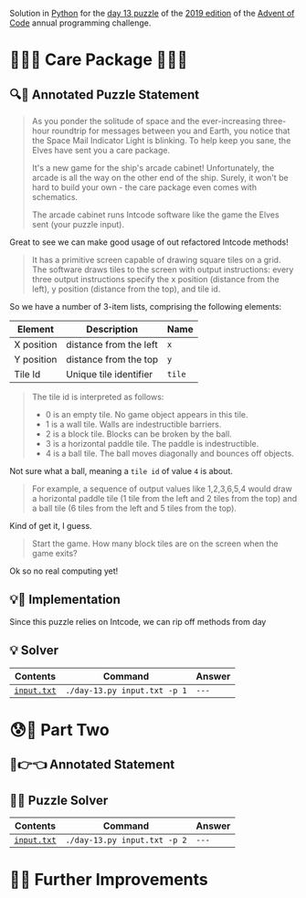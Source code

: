 Solution in [Python][py] for the [day 13 puzzle][aoc-2019-13] of the [2019 edition][aoc-2019] of the [Advent of Code][aoc] annual programming challenge.

# 🎄🌟🌟 Care Package 🎄🌟🌟

## 🔍📖 Annotated Puzzle Statement

> As you ponder the solitude of space and the ever-increasing three-hour roundtrip for messages between you and Earth, you notice that the Space Mail Indicator Light is blinking. To help keep you sane, the Elves have sent you a care package.
> 
> It's a new game for the ship's arcade cabinet! Unfortunately, the arcade is all the way on the other end of the ship. Surely, it won't be hard to build your own - the care package even comes with schematics.
> 
> The arcade cabinet runs Intcode software like the game the Elves sent (your puzzle input).

Great to see we can make good usage of out refactored Intcode methods!

> It has a primitive screen capable of drawing square tiles on a grid. The software draws tiles to the screen with output instructions: every three output instructions specify the x position (distance from the left), y position (distance from the top), and tile id.

So we have a number of 3-item lists, comprising the following elements:

Element | Description | Name
--- | --- | ---
X position | distance from the left | `x`
Y position | distance from the top | `y`
Tile Id | Unique tile identifier | `tile`

> The tile id is interpreted as follows:
> 
> * 0 is an empty tile. No game object appears in this tile.
> * 1 is a wall tile. Walls are indestructible barriers.
> * 2 is a block tile. Blocks can be broken by the ball.
> * 3 is a horizontal paddle tile. The paddle is indestructible.
> * 4 is a ball tile. The ball moves diagonally and bounces off objects.

Not sure what a ball, meaning a `tile id` of value `4` is about.

> For example, a sequence of output values like 1,2,3,6,5,4 would draw a horizontal paddle tile (1 tile from the left and 2 tiles from the top) and a ball tile (6 tiles from the left and 5 tiles from the top).

Kind of get it, I guess.

> Start the game. How many block tiles are on the screen when the game exits?

Ok so no real computing yet!

## 💡🙋 Implementation

Since this puzzle relies on Intcode, we can rip off methods from day 

## 💡 Solver


Contents | Command | Answer
--- | --- | ---
[`input.txt`](./input.txt) | `./day-13.py input.txt -p 1` | `---`

# 😰🙅 Part Two


## 🥺👉👈 Annotated Statement


## 🤔🤯 Puzzle Solver


Contents | Command | Answer
--- | --- | ---
[`input.txt`](./input.txt) | `./day-13.py input.txt -p 2` | `---`

# 🚀✨ Further Improvements


[aoc]: https://adventofcode.com/
[aoc-2019]: https://adventofcode.com/2019/
[aoc-intro]: https://adventofcode.com/2019/about
[aoc-2019-13]: https://adventofcode.com/2019/day/13

[json]: https://www.json.org/json-en.html

[py]: https://docs.python.org/3/
[py-argparse]: https://docs.python.org/3/library/argparse.html
[py-cmath]: https://docs.python.org/3/library/cmath.html
[py-copy]: https://docs.python.org/3/library/copy.html
[py-counter]: https://docs.python.org/3/library/collections.html#collections.Counter
[py-decimal]: https://docs.python.org/3/library/decimal.html
[py-dict]: https://docs.python.org/3/tutorial/datastructures.html#dictionaries
[py-exit]: https://docs.python.org/3/library/sys.html?highlight=sys%20exit#sys.exit
[py-fractions]: https://docs.python.org/3/library/fractions.html
[py-generator]: https://docs.python.org/3/library/stdtypes.html#generator-types
[py-json-load]: https://docs.python.org/3/library/json.html#json.load
[py-iterator]: https://docs.python.org/3/reference/expressions.html#yield-expressions
[py-itertools]: https://docs.python.org/3/library/itertools.html
[py-itertools-permutations]: https://docs.python.org/3/library/itertools.html#itertools.permutations
[py-list]: https://docs.python.org/3/library/stdtypes.html#list
[py-main]: https://docs.python.org/3/library/__main__.html
[py-math]: https://docs.python.org/3/library/math.html
[py-math-comb]: https://docs.python.org/3/library/math.html#math.comb
[py-map]: https://docs.python.org/3/library/functions.html#map
[py-name]: https://docs.python.org/3/library/stdtypes.html#definition.__name__
[py-open]: https://docs.python.org/3/library/functions.html#open
[py-linesep]: https://docs.python.org/3/library/os.html#os.linesep
[py-read]: https://docs.python.org/3/library/io.html#io.TextIOBase.read
[py-return]: https://docs.python.org/3/reference/simple_stmts.html#the-return-statement
[py-set]: https://docs.python.org/3/library/stdtypes.html#set
[py-sn]: https://docs.python.org/3/library/types.html#types.SimpleNamespace
[py-split]: https://docs.python.org/3/library/stdtypes.html?highlight=strip#str.split
[py-string]: https://docs.python.org/3/library/stdtypes.html#textseq
[py-strip]: https://docs.python.org/3/library/stdtypes.html?highlight=strip#str.strip
[py-sum]: https://docs.python.org/3/library/functions.html#sum
[py-tuple]: https://docs.python.org/3/library/stdtypes.html#tuple
[py-zip]: https://docs.python.org/3/library/functions.html#zip

[w-cartesian]: https://en.wikipedia.org/wiki/Polar_coordinate_system
[w-polar]: https://en.wikipedia.org/wiki/Polar_coordinate_system
